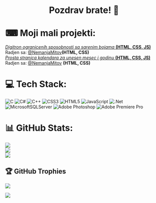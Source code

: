 <h1 align="center">Pozdrav brate! 👋</h1>

# ⌨ Moji mali projekti:


<a href = "https://jovan-k.github.io/Digitron/"> <i>Digitron ogranicenih sposobnosti sa sarenim bojama </i><b>(HTML, CSS, JS)</b></a>
Radjen sa: <a href = https://github.com/NemanjaMitov>@NemanjaMitov</a>**(HTML, CSS)**
<br>
<a href = "https://jovan-k.github.io/Kalendar/"> <i>Prosta stranica kalendara za unesen mesec i godinu </i><b>(HTML, CSS, JS)</b></a> Radjen sa: <a href = https://github.com/NemanjaMitov>@NemanjaMitov</a> <b>(HTML, CSS)</b>




# 💻 Tech Stack:
![C](https://img.shields.io/badge/c-%2300599C.svg?style=for-the-badge&logo=c&logoColor=white) ![C#](https://img.shields.io/badge/c%23-%23239120.svg?style=for-the-badge&logo=c-sharp&logoColor=white) ![C++](https://img.shields.io/badge/c++-%2300599C.svg?style=for-the-badge&logo=c%2B%2B&logoColor=white) ![CSS3](https://img.shields.io/badge/css3-%231572B6.svg?style=for-the-badge&logo=css3&logoColor=white) ![HTML5](https://img.shields.io/badge/html5-%23E34F26.svg?style=for-the-badge&logo=html5&logoColor=white) ![JavaScript](https://img.shields.io/badge/javascript-%23323330.svg?style=for-the-badge&logo=javascript&logoColor=%23F7DF1E) ![.Net](https://img.shields.io/badge/.NET-5C2D91?style=for-the-badge&logo=.net&logoColor=white) ![MicrosoftSQLServer](https://img.shields.io/badge/Microsoft%20SQL%20Sever-CC2927?style=for-the-badge&logo=microsoft%20sql%20server&logoColor=white) ![Adobe Photoshop](https://img.shields.io/badge/adobephotoshop-%2331A8FF.svg?style=for-the-badge&logo=adobephotoshop&logoColor=white) ![Adobe Premiere Pro](https://img.shields.io/badge/Adobe%20Premiere%20Pro-9999FF.svg?style=for-the-badge&logo=Adobe%20Premiere%20Pro&logoColor=white)

# 📊 GitHub Stats:
![](https://github-readme-stats.vercel.app/api?username=Jovan-K&theme=tokyonight&hide_border=false&include_all_commits=false&count_private=false)<br/>
![](https://github-readme-streak-stats.herokuapp.com/?user=Jovan-K&theme=tokyonight&hide_border=false)<br/>
![](https://github-readme-stats.vercel.app/api/top-langs/?username=Jovan-K&theme=tokyonight&hide_border=false&include_all_commits=false&count_private=false&layout=compact)

## 🏆 GitHub Trophies
![](https://github-profile-trophy.vercel.app/?username=Jovan-K&theme=tokyonight&no-frame=true&no-bg=true&margin-w=4)

[![](https://visitcount.itsvg.in/api?id=Jovan-K&icon=2&color=1)](https://visitcount.itsvg.in)


<!---
Jovan-K/Jovan-K is a ✨ special ✨ repository because its `README.md` (this file) appears on your GitHub profile.
You can click the Preview link to take a look at your changes.
--->


